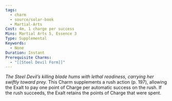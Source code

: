 ```yaml
---
tags:
  - charm
  - source/solar-book
  - Martial-Arts
Cost: 4m, 1 charge per success
Mins: Martial Arts 5, Essence 3
Type: Supplemental
Keywords:
  - None
Duration: Instant
Prerequisite Charms:
  - "[[Steel Devil Form]]"
---
```

*The Steel Devil’s killing blade hums with lethal readiness, carrying her swiftly toward prey.*
This Charm supplements a rush action (p. 197), allowing the Exalt to pay one point of Charge per automatic success on the rush. If the rush succeeds, the Exalt retains the points of Charge that were spent.